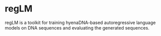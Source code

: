 # regLM

regLM is a toolkit for training hyenaDNA-based autoregressive language models on DNA sequences and evaluating the generated sequences.

